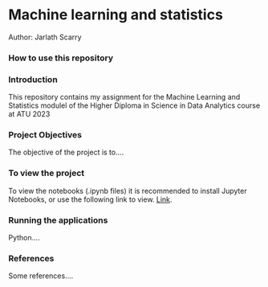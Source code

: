 # Machine learning and statistics

Author: Jarlath Scarry

### How to use this repository

### Introduction
This repository contains my assignment for the Machine Learning and Statistics modulel of the Higher Diploma in Science in Data Analytics course at ATU 2023

### Project Objectives
The objective of the project is to....

### To view the project
To view the notebooks (.ipynb files) it is recommended to install Jupyter Notebooks, or use the following link to view. [Link](https://aaaa/).

### Running the applications
Python....


### References
Some references....